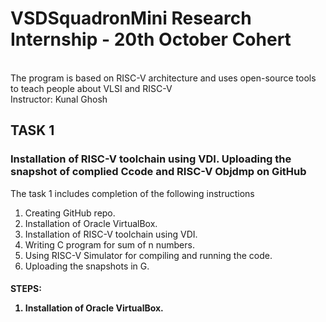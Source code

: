 # VSDSquadronMini Research Internship - 20th October Cohert
<br>
The program is based on RISC-V architecture and uses open-source tools to teach people about VLSI and RISC-V
<br>
Instructor: Kunal Ghosh
<p> </p>
<h2> TASK 1 </h2>
<h3> Installation of RISC-V toolchain using VDI. Uploading the snapshot of complied Ccode and RISC-V Objdmp on GitHub</h3>
The task 1 includes completion of the following instructions
<br>
<ol>
  <li> Creating GitHub repo. </li>
  <li> Installation of Oracle VirtualBox. </li>
  <li> Installation of RISC-V toolchain using VDI. </li>
  <li> Writing C program for sum of n numbers. </li>
  <li> Using RISC-V Simulator for compiling and running the code. </li>
  <li> Uploading the snapshots in G. </li>
</ol>
<h4>
  STEPS:
  <OL>
    <li>
      Installation of Oracle VirtualBox.</li>
    
  </OL>
</h4>
